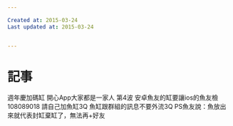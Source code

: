 ```yaml
---

Created at: 2015-03-24
Last updated at: 2015-03-24


---
```


# 記事


週年慶加碼缸
開心App大家都是一家人
第4波
安卓魚友的缸要讓ios的魚友檢
108089018
請自己加魚缸3Q
魚缸跟群組的訊息不要外流3Q
PS魚友說：魚放出來就代表封缸棄缸了，無法再+好友

